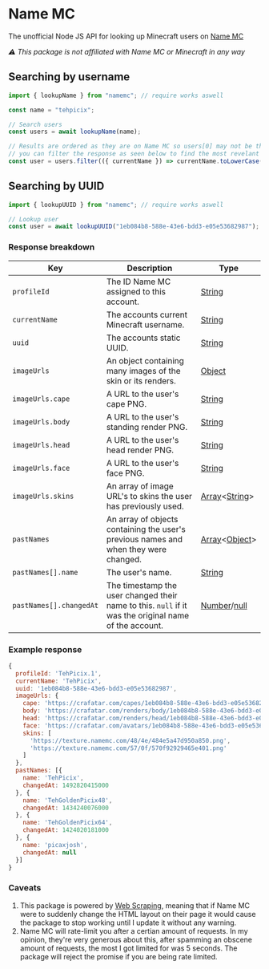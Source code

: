 # Name MC
The unofficial Node JS API for looking up Minecraft users on [Name MC](https://namemc.com/)

*⚠ This package is not affiliated with Name MC or Minecraft in any way*

## Searching by username
```javascript
import { lookupName } from "namemc"; // require works aswell

const name = "tehpicix";

// Search users
const users = await lookupName(name);

// Results are ordered as they are on Name MC so users[0] may not be the most revelant result,
// you can filter the response as seen below to find the most revelant result, this gives you the 
const user = users.filter(({ currentName }) => currentName.toLowerCase() === name.toLowerCase())[0];

```

## Searching by UUID
```javascript
import { lookupUUID } from "namemc"; // require works aswell

// Lookup user
const user = await lookupUUID("1eb084b8-588e-43e6-bdd3-e05e53682987");
```

### Response breakdown
| Key | Description | Type |
| - | - | - |
| `profileId` | The ID Name MC assigned to this account. | [String](https://developer.mozilla.org/en-US/docs/Web/JavaScript/Reference/Global_Objects/String) |
| `currentName` | The accounts current Minecraft username. | [String](https://developer.mozilla.org/en-US/docs/Web/JavaScript/Reference/Global_Objects/String) |
| `uuid` | The accounts static UUID. | [String](https://developer.mozilla.org/en-US/docs/Web/JavaScript/Reference/Global_Objects/String) |
| `imageUrls` | An object containing many images of the skin or its renders. | [Object](https://developer.mozilla.org/en-US/docs/Web/JavaScript/Reference/Global_Objects/Object) |
| `imageUrls.cape` | A URL to the user's cape PNG. | [String](https://developer.mozilla.org/en-US/docs/Web/JavaScript/Reference/Global_Objects/String) |
| `imageUrls.body` | A URL to the user's standing render PNG. | [String](https://developer.mozilla.org/en-US/docs/Web/JavaScript/Reference/Global_Objects/String) |
| `imageUrls.head` | A URL to the user's head render PNG. | [String](https://developer.mozilla.org/en-US/docs/Web/JavaScript/Reference/Global_Objects/String) |
| `imageUrls.face` | A URL to the user's face PNG. | [String](https://developer.mozilla.org/en-US/docs/Web/JavaScript/Reference/Global_Objects/String) |
| `imageUrls.skins` | An array of image URL's to skins the user has previously used. | [Array](https://developer.mozilla.org/en-US/docs/Web/JavaScript/Reference/Global_Objects/Array)<[String](https://developer.mozilla.org/en-US/docs/Web/JavaScript/Reference/Global_Objects/String)> |
| `pastNames` | An array of objects containing the user's previous names and when they were changed. | [Array](https://developer.mozilla.org/en-US/docs/Web/JavaScript/Reference/Global_Objects/Array)<[Object](https://developer.mozilla.org/en-US/docs/Web/JavaScript/Reference/Global_Objects/Object)> |
| `pastNames[].name` | The user's name. | [String](https://developer.mozilla.org/en-US/docs/Web/JavaScript/Reference/Global_Objects/String) |
| `pastNames[].changedAt` | The timestamp the user changed their name to this. `null` if it was the original name of the account. | [Number](https://developer.mozilla.org/en-US/docs/Web/JavaScript/Reference/Global_Objects/Number)/[null](https://developer.mozilla.org/en-US/docs/Web/JavaScript/Reference/Global_Objects/null) |

### Example response
```javascript
{
  profileId: 'TehPicix.1',
  currentName: 'TehPicix',
  uuid: '1eb084b8-588e-43e6-bdd3-e05e53682987',
  imageUrls: {
    cape: 'https://crafatar.com/capes/1eb084b8-588e-43e6-bdd3-e05e53682987',
    body: 'https://crafatar.com/renders/body/1eb084b8-588e-43e6-bdd3-e05e53682987?overlay',
    head: 'https://crafatar.com/renders/head/1eb084b8-588e-43e6-bdd3-e05e53682987?overlay',
    face: 'https://crafatar.com/avatars/1eb084b8-588e-43e6-bdd3-e05e53682987?overlay',
    skins: [
      'https://texture.namemc.com/48/4e/484e5a47d950a850.png',
      'https://texture.namemc.com/57/0f/570f92929465e401.png'
    ]
  },
  pastNames: [{
    name: 'TehPicix',
    changedAt: 1492820415000
  }, {
    name: 'TehGoldenPicix48',
    changedAt: 1434240076000
  }, {
    name: 'TehGoldenPicix64',
    changedAt: 1424020181000
  }, {
    name: 'picaxjosh',
    changedAt: null
  }]
}
```

### Caveats
1. This package is powered by [Web Scraping](https://en.wikipedia.org/wiki/Web_scraping), meaning that if Name MC were to suddenly change the HTML layout on their page it would cause the package to stop working until I update it without any warning.
2. Name MC will rate-limit you after a certian amount of requests. In my opinion, they're very generous about this, after spamming an obscene amount of requests, the most I got limited for was 5 seconds. The package will reject the promise if you are being rate limited.
